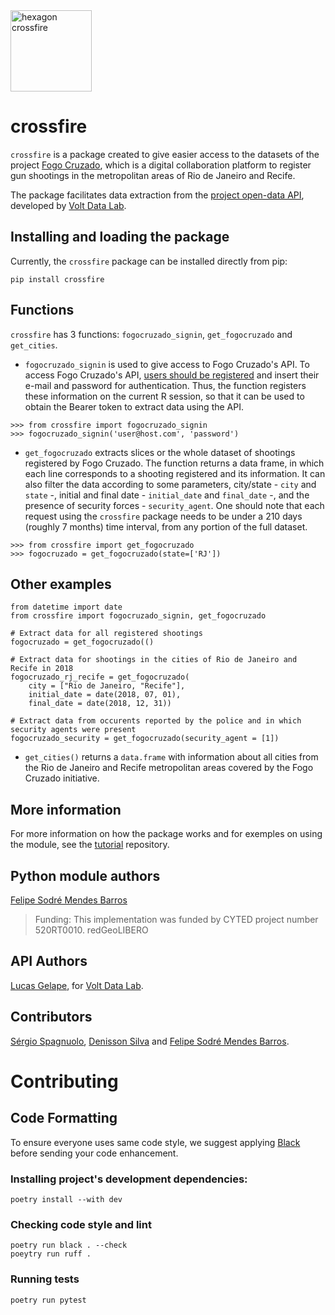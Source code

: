 
<img src="https://raw.githubusercontent.com/voltdatalab/crossfire/master/crossfire_hexagono.png" width="130px" alt="hexagon crossfire"/>


# crossfire

`crossfire` is a package created to give easier access to the datasets of the project [Fogo Cruzado](https://fogocruzado.org.br/), which is a digital collaboration platform to register gun shootings in the metropolitan areas of Rio de Janeiro and Recife.

The package facilitates data extraction from the [project open-data API](https://api.fogocruzado.org.br/), developed by [Volt Data Lab](https://www.voltdata.info/en-lg).

## Installing and loading the package

Currently, the `crossfire` package can be installed directly from pip:

```
pip install crossfire
```

## Functions

`crossfire` has 3 functions: `fogocruzado_signin`, `get_fogocruzado` and `get_cities`.

* `fogocruzado_signin` is used to give access to Fogo Cruzado's API. To access Fogo Cruzado's API, [users should be registered](https://api.fogocruzado.org.br/register) and insert their e-mail and password for authentication. Thus, the function registers these information on the current R session, so that it can be used to obtain the Bearer token to extract data using the API. 


```
>>> from crossfire import fogocruzado_signin
>>> fogocruzado_signin('user@host.com', 'password')
```

* `get_fogocruzado` extracts slices or the whole dataset of shootings registered by Fogo Cruzado. The function returns a data frame, in which each line corresponds to a shooting registered and its information. It can also filter the data according to some parameters,  city/state - `city` and `state` -, initial and final date - `initial_date` and `final_date` -, and the presence of security forces - `security_agent`. One should note that each request using the `crossfire` package needs to be under a 210 days (roughly 7 months) time interval, from any portion of the full dataset.

```
>>> from crossfire import get_fogocruzado
>>> fogocruzado = get_fogocruzado(state=['RJ'])
```

## Other examples

```
from datetime import date
from crossfire import fogocruzado_signin, get_fogocruzado

# Extract data for all registered shootings
fogocruzado = get_fogocruzado(()

# Extract data for shootings in the cities of Rio de Janeiro and Recife in 2018
fogocruzado_rj_recife = get_fogocruzado(
    city = ["Rio de Janeiro, "Recife"],
    initial_date = date(2018, 07, 01),
    final_date = date(2018, 12, 31))

# Extract data from occurents reported by the police and in which security agents were present
fogocruzado_security = get_fogocruzado(security_agent = [1])
```

* `get_cities()` returns a `data.frame` with information about all cities from the Rio de Janeiro and Recife metropolitan areas covered by the Fogo Cruzado initiative.

## More information

For more information on how the package works and for exemples on using the module, see the [tutorial](https://github.com/FelipeSBarros/crossfire_tutorial) repository.

## Python module authors

[Felipe Sodré Mendes Barros](https://github.com/FelipeSBarros)
> Funding: This implementation was funded by CYTED project number 520RT0010. redGeoLIBERO

## API Authors

[Lucas Gelape](https://github.com/lgelape), for [Volt Data Lab](https://www.voltdata.info/en-lg).

## Contributors

[Sérgio Spagnuolo](https://github.com/voltdatalab), [Denisson Silva](https://github.com/silvadenisson) and [Felipe Sodré Mendes Barros](https://github.com/FelipeSBarros).

# Contributing

## Code Formatting

To ensure everyone uses same code style, we suggest applying [Black](https://black.readthedocs.io/en/stable/index.html) before sending your code enhancement.

### Installing project's development dependencies:

```commandline
poetry install --with dev
```

### Checking code style and lint

```commandline
poetry run black . --check
poeytry run ruff .
```

### Running tests

```commandline
poetry run pytest
```

